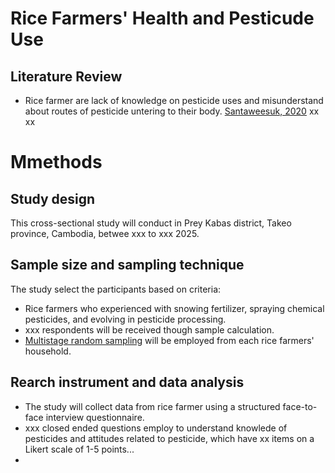 # Rice Farmers' Health and Pesticude Use

## Literature Review
- Rice farmer are lack of knowledge on pesticide uses and misunderstand about routes of pesticide untering to their body. [Santaweesuk, 2020](https://www.emerald.com/insight/content/doi/10.1108/jhr-09-2019-0204/full/pdf#page=3.77)
xx 
xx

# Mmethods
## Study design
This cross-sectional study will conduct in Prey Kabas district, Takeo province, Cambodia, betwee xxx to xxx 2025. 

## Sample size and sampling technique 
The study select the participants based on criteria:
- Rice farmers who experienced with snowing fertilizer, spraying chemical pesticides, and evolving in pesticide processing.
- xxx respondents will be received though sample calculation.
- [Multistage random sampling](https://www.emerald.com/insight/content/doi/10.1108/jhr-09-2019-0204/full/pdf#page=2.63) will be employed from each rice farmers' household.

## Rearch instrument and data analysis 
- The study will collect data from rice farmer using a structured face-to-face interview questionnaire.
- xxx closed ended questions employ to understand knowlede of pesticides and attitudes related to pesticide, which have xx items on a Likert scale of 1-5 points...
- 

